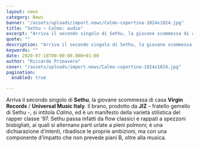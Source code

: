 ```yaml
---
layout: news
category: News
banner: "/assets/uploads/import.news/Calmo-copertina-1024x1024.jpg"
title: "Sethu – Calmo: audio"
excerpt: "Arriva il secondo singolo di Sethu, la giovane scommessa di casa Virgin Records / Universal Music Italy. Il brano, prodotto da JIZ – fratello gemello di Sethu -, si intitola Calmo, ed è un manifesto della varietà stilistica del rapper classe ’97. Sethu passa infatti da flow classici e rappati a spezzoni bisbigliati, ai quali [&hellip"
quote: ""
description: "Arriva il secondo singolo di Sethu, la giovane scommessa di casa Virgin Records / Universal Music Italy. Il brano, prodotto da JIZ – fratello gemello di Sethu -, si intitola Calmo, ed è un manifesto della varietà stilistica del rapper classe ’97. Sethu passa infatti da flow classici e rappati a spezzoni bisbigliati, ai quali [&hellip"
keywords: ""
date: 2020-07-18T00:00:00.000+01:00
author: "Riccardo Primavera"
cover: "/assets/uploads/import.news/Calmo-copertina-1024x1024.jpg"
pagination:
  enabled: true

---
```


Arriva il secondo singolo di **Sethu**, la giovane scommessa di casa **Virgin Records** / **Universal Music Italy**. Il brano, prodotto da **JIZ** – fratello gemello di Sethu -, si intitola _Calmo_, ed è un manifesto della varietà stilistica del rapper classe ’97\. Sethu passa infatti da flow classici e rappati a spezzoni bisbigliati, ai quali si alternano parti urlate a pieni polmoni; è una dichiarazione d’intenti, ribadisce le proprie ambizioni, ma con una componente d’impatto che non prevede piani B, oltre alla musica.